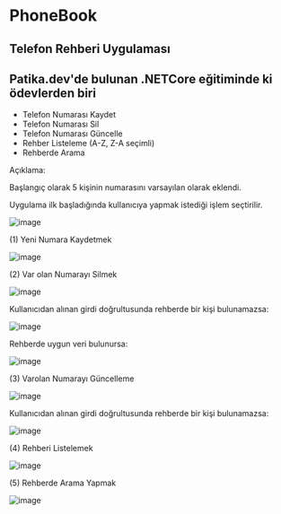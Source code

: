 # PhoneBook

## Telefon Rehberi Uygulaması

Patika.dev'de bulunan .NETCore eğitiminde ki ödevlerden biri
--------------------------------------------------

 * Telefon Numarası Kaydet
 * Telefon Numarası Sil
 * Telefon Numarası Güncelle
 * Rehber Listeleme (A-Z, Z-A seçimli)
 * Rehberde Arama


Açıklama:



Başlangıç olarak 5 kişinin numarasını varsayılan olarak eklendi.


Uygulama ilk başladığında kullanıcıya yapmak istediği işlem seçtirilir.

![image](https://user-images.githubusercontent.com/94612715/155847854-fd7e94be-97a8-4151-8d2e-c716cf101856.png)


(1) Yeni Numara Kaydetmek


![image](https://user-images.githubusercontent.com/94612715/155848037-f2b730c4-c76b-47c9-859e-47873cae686f.png)


(2) Var olan Numarayı Silmek

![image](https://user-images.githubusercontent.com/94612715/155848067-060d0b6b-4e20-46e0-b35d-07d9e7549002.png)


Kullanıcıdan alınan girdi doğrultusunda rehberde bir kişi bulunamazsa:

![image](https://user-images.githubusercontent.com/94612715/155848111-75fa9443-37c7-4674-bb85-8e6030d08d8d.png)

Rehberde uygun veri bulunursa:

![image](https://user-images.githubusercontent.com/94612715/155848162-e48cf2bf-f439-44bf-8b6b-3d3cbbf4ab01.png)

(3) Varolan Numarayı Güncelleme

 ![image](https://user-images.githubusercontent.com/94612715/155848173-fa00faca-1249-4e59-99a7-ad778478b072.png)

Kullanıcıdan alınan girdi doğrultusunda rehberde bir kişi bulunamazsa:

![image](https://user-images.githubusercontent.com/94612715/155848189-87543807-b7e9-4bb6-b479-ff6d292221e3.png)


(4) Rehberi Listelemek

![image](https://user-images.githubusercontent.com/94612715/155848220-beb8ac11-6b26-4233-a191-ed545c3e23f2.png)


(5) Rehberde Arama Yapmak

![image](https://user-images.githubusercontent.com/94612715/155848230-fa87a203-f4e6-4200-bdff-5adbc2abf6ba.png)

